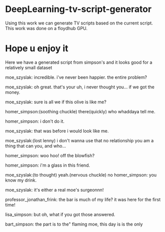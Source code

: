 # DeepLearning-tv-script-generator

Using this work we can generate TV scripts based on the current script. This work was done on a floydhub GPU.

# Hope u enjoy it
Here we have a generated script from simpson's and it looks good for a relatively small dataset

moe_szyslak: incredible. i've never been happier. the entire problem?

moe_szyslak: oh great. that's your uh, i never thought you... if we got the money. <br/>

moe_szyslak: sure is all we if this olive is like me?

homer_simpson:(soothing chuckle) there(quickly) who whaddaya tell me.

homer_simpson: i don't do it.

moe_szyslak: that was before i would look like me.

moe_szyslak:(lost lenny) i don't wanna use that no relationship you am a thing that can you, and who...

homer_simpson: woo hoo! off the blowfish?

homer_simpson: i'm a glass in this friend.

moe_szyslak:(to thought) yeah.(nervous chuckle) no homer_simpson: you know my drink.

moe_szyslak: it's either a real moe's surgeonnn!

professor_jonathan_frink: the bar is much of my life? it was here for the first time!

lisa_simpson: but oh, what if you got those answered.

bart_simpson: the part is to the" flaming moe, this day is is the only
